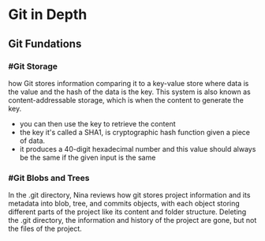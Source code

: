 # Git in Depth
## Git Fundations
### #Git Storage
how Git stores information comparing it to a key-value store where data is the value and the hash of the data is the key. This system is also known as content-addressable storage, which is when the content to generate the key.
- you can then use the key to retrieve the content
- the key it's called a SHA1, is cryptographic hash function given a piece of data.
- it produces a 40-digit hexadecimal number and this value should always be the same if the given input is the same

### #Git Blobs and Trees
In the .git directory, Nina reviews how git stores project information and its metadata into blob, tree, and commits objects, with each object storing different parts of the project like its content and folder structure. Deleting the .git directory, the information and history of the project are gone, but not the files of the project.
